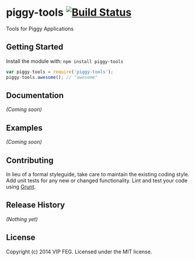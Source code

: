 # piggy-tools [![Build Status](https://secure.travis-ci.org/vipfront/piggy-tools.png?branch=master)](http://travis-ci.org/vipfront/piggy-tools)

Tools for Piggy Applications

## Getting Started
Install the module with: `npm install piggy-tools`

```javascript
var piggy-tools = require('piggy-tools');
piggy-tools.awesome(); // "awesome"
```

## Documentation
_(Coming soon)_

## Examples
_(Coming soon)_

## Contributing
In lieu of a formal styleguide, take care to maintain the existing coding style. Add unit tests for any new or changed functionality. Lint and test your code using [Grunt](http://gruntjs.com/).

## Release History
_(Nothing yet)_

## License
Copyright (c) 2014 VIP FEG. Licensed under the MIT license.
